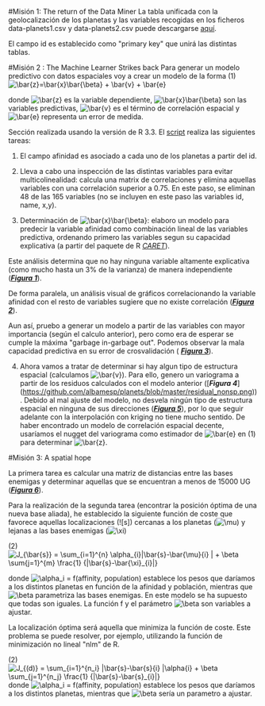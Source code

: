#Misión 1: The return of the Data Miner
La tabla unificada con la geolocalización de los planetas y las variables recogidas en los ficheros data-planets1.csv y data-planets2.csv puede descargarse [aquí](https://github.com/albamesp/planets/blob/master/planets.csv).

El campo id es establecido como "primary key" que unirá las distintas tablas.

#Misión 2 : The Machine Learner Strikes back
Para generar un modelo predictivo con datos espaciales voy a crear un modelo de la forma
(1) ![\bar{z}=\bar{x}\bar{\beta} + \bar{v} + \bar{e}](http://mathurl.com/gqajmk6.png)

donde ![\bar{z}](http://mathurl.com/jmscoug.png) es la variable dependiente, ![\bar{x}\bar{\beta}](http://mathurl.com/zuz8wyc.png) son las variables predictivas, ![\bar{v}](http://mathurl.com/h45qg8b.png) es el término de correlación espacial y ![\bar{e}](http://mathurl.com/h9cwv2g.png) representa un error de medida. 

Sección realizada usando la versión de R 3.3. El [script](https://github.com/albamesp/planets/blob/master/planets2.R) realiza las siguientes tareas:

1) El campo afinidad es asociado a cada uno de los planetas a partir del id.

2) Lleva a cabo una inspección de las distintas variables para evitar multicolinealidad: calcula una matrix de correlaciones y elimina aquellas variables con una correlación superior a 0.75. En este paso, se eliminan 48 de las 165 variables (no se incluyen en este paso las variables id, name, x,y).

3) Determinación de ![\bar{x}\bar{\beta}](http://mathurl.com/zuz8wyc.png): elaboro un modelo para predecir la variable afinidad como combinación lineal de las variables predictiva, ordenando primero las variables segun su capacidad explicativa (a partir del paquete de R [_CARET_](https://cran.r-project.org/web/packages/caret/index.html)).

Este análisis determina que no hay ninguna variable altamente explicativa (como mucho hasta un 3% de la varianza) de manera independiente ([***Figura 1***](https://github.com/albamesp/planets/blob/master/importance.png)). 

De forma paralela, un análisis visual de gráficos correlacionando la variable afinidad con el resto de variables sugiere que no existe correlación ([***Figura 2***](https://github.com/albamesp/planets/blob/master/covariates.png)).

Aun así, pruebo a generar un modelo a partir de las variables con mayor importancia (según el calculo anterior), pero como era de esperar se cumple la máxima "garbage in-garbage out". Podemos observar la mala capacidad predictiva en su error de crosvalidación (
[***Figura 3***](https://github.com/albamesp/planets/blob/master/crossvalidation_m1.png)).

4) Ahora vamos a tratar de determinar si hay algun tipo de estructura espacial (calculamos  ![\bar{v}](http://mathurl.com/h45qg8b.png)). Para ello, genero un variograma a partir de los residuos calculados con el modelo anterior ([***Figura 4***] (https://github.com/albamesp/planets/blob/master/residual_nonsp.png)). Debido al mal ajuste del modelo, no desvela ningún tipo de estructura espacial en ninguna de sus direcciones ([***Figura 5***](https://github.com/albamesp/planets/blob/master/var_anis.png)), por lo que seguir adelante con la interpolación con kriging no tiene mucho sentido. De haber encontrado un modelo de correlación espacial decente, usaríamos el nugget del variograma como estimador de ![\bar{e}](http://mathurl.com/h9cwv2g.png) en (1) para determinar ![\bar{z}](http://mathurl.com/jmscoug.png).

#Misión 3: A spatial hope

La primera tarea es calcular una matriz de distancias entre las bases enemigas y determinar aquellas que se encuentran a menos de 15000 UG ([***Figura 6***](https://github.com/albamesp/planets/blob/master/evils_close.png)).

Para la realización de la segunda tarea (encontrar la posición óptima de una nueva base aliada), he establecido la siguiente función de coste que favorece aquellas localizaciones (![s]) cercanas a los planetas (![\mu](http://mathurl.com/z8cg8vq.png)) y lejanas a las bases enemigas (![\xi](http://mathurl.com/jceamjn.png))

(2) ![J_{\bar{s}} = \sum_{i=1}^{n} \alpha_{i}\|\bar{s}-\bar{\mu}_{i} \| + \beta \sum_{j=1}^{m} \frac{1} {\|\bar{s}-\bar{\xi}_{i}\|}](http://mathurl.com/zatgc9p.png)

donde ![\alpha_i](http://mathurl.com/hav5gw8.png) = f(affinity, population) establece los pesos que daríamos a los distintos planetas en función de la afinidad y población, mientras que ![\beta](http://mathurl.com/2eznoyo.png) parametriza las bases enemigas. En este modelo se ha supuesto que todas son iguales. La función f y el parámetro ![\beta](http://mathurl.com/2eznoyo.png) son variables a ajustar. 

La localización óptima será aquella que minimiza la función de coste. Este problema se puede resolver, por ejemplo, utilizando la función de minimización no lineal "nlm" de R.

(2) ![J_{(d)} = \sum_{i=1}^{n_i} \|\bar{s}-\bar{s}_{i} \|\alpha_{i} + \beta \sum_{j=1}^{n_j} \frac{1} {\|\bar{s}-\bar{s}_{i}\|}](http://mathurl.com/zatgc9p.png)
donde ![\alpha_i](http://mathurl.com/hav5gw8.png) = f(affinity, population) establece los pesos que daríamos a los distintos planetas, mientras que ![\beta](http://mathurl.com/2eznoyo.png) sería un parametro a ajustar. 
